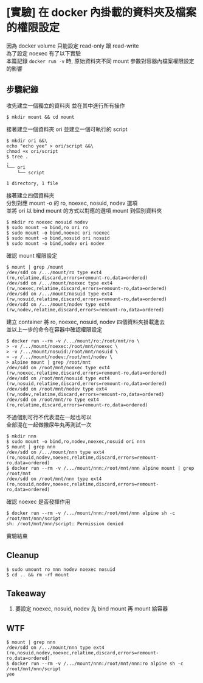 # [實驗] 在 docker 內掛載的資料夾及檔案的權限設定
因為 docker volume 只能設定 read-only 跟 read-write\
為了設定 noexec 有了以下實驗\
本篇記錄 `docker run -v` 時, 原始資料夾不同 mount 參數對容器內檔案權限設定的影響
## 步驟紀錄
收先建立一個獨立的資料夾
並在其中進行所有操作
```
$ mkdir mount && cd mount
```
接著建立一個資料夾 ori 並建立一個可執行的 script
```
$ mkdir ori &&\
echo "echo yee" > ori/script &&\
chmod +x ori/script
$ tree .
.
└── ori
    └── script

1 directory, 1 file
```
接著建立四個資料夾\
分別對應 mount -o 的 ro, noexec, nosuid, nodev 選項\
並將 ori 以 bind mount 的方式以對應的選項 mount 到個別資料夾
```
$ mkdir ro noexec nosuid nodev
$ sudo mount -o bind,ro ori ro
$ sudo mount -o bind,noexec ori noexec
$ sudo mount -o bind,nosuid ori nosuid
$ sudo mount -o bind,nodev ori nodev
```
確認 mount 權限設定
```
$ mount | grep /mount
/dev/sdd on /.../mount/ro type ext4 (ro,relatime,discard,errors=remount-ro,data=ordered)
/dev/sdd on /.../mount/noexec type ext4 (rw,noexec,relatime,discard,errors=remount-ro,data=ordered)
/dev/sdd on /.../mount/nosuid type ext4 (rw,nosuid,relatime,discard,errors=remount-ro,data=ordered)
/dev/sdd on /.../mount/nodev type ext4 (rw,nodev,relatime,discard,errors=remount-ro,data=ordered)
```
建立 container 將 ro, noexec, nosuid, nodev 四個資料夾掛載進去\
並以上一步的命令在容器中確認權限設定
```
$ docker run --rm -v /.../mount/ro:/root/mnt/ro \
> -v /.../mount/noexec:/root/mnt/noexec \
> -v /.../mount/nosuid:/root/mnt/nosuid \
> -v /.../mount/nodev:/root/mnt/nodev \
> alpine mount | grep /root/mnt
/dev/sdd on /root/mnt/noexec type ext4 (rw,noexec,relatime,discard,errors=remount-ro,data=ordered)
/dev/sdd on /root/mnt/nosuid type ext4 (rw,nosuid,relatime,discard,errors=remount-ro,data=ordered)
/dev/sdd on /root/mnt/nodev type ext4 (rw,nodev,relatime,discard,errors=remount-ro,data=ordered)
/dev/sdd on /root/mnt/ro type ext4 (ro,relatime,discard,errors=remount-ro,data=ordered)
```
不過個別可行不代表混在一起也可以\
全部混在一起~~做撒尿牛丸~~再測試一次
```
$ mkdir nnn
$ sudo mount -o bind,ro,nodev,noexec,nosuid ori nnn
$ mount | grep nnn
/dev/sdd on /.../mount/nnn type ext4 (ro,nosuid,nodev,noexec,relatime,discard,errors=remount-ro,data=ordered)
$ docker run --rm -v /.../mount/nnn:/root/mnt/nnn alpine mount | grep /root/mnt
/dev/sdd on /root/mnt/nnn type ext4 (ro,nosuid,nodev,noexec,relatime,discard,errors=remount-ro,data=ordered)
```
確認 noexec 是否發揮作用
```
$ docker run --rm -v /.../mount/nnn:/root/mnt/nnn alpine sh -c /root/mnt/nnn/script
sh: /root/mnt/nnn/script: Permission denied
```
實驗結束
## Cleanup
```
$ sudo umount ro nnn nodev noexec nosuid
$ cd .. && rm -rf mount
```
## Takeaway
1. 要設定 noexec, nosuid, nodev 先 bind mount 再 mount 給容器
## WTF
```
$ mount | grep nnn
/dev/sdd on /.../mount/nnn type ext4 (ro,nosuid,nodev,noexec,relatime,discard,errors=remount-ro,data=ordered)
$ docker run --rm -v /.../mount/nnn:/root/mnt/nnn:ro alpine sh -c /root/mnt/nnn/script
yee
```
